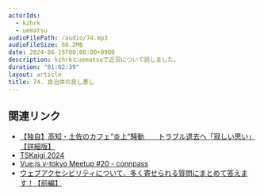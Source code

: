 ```yaml
---
actorIds:
  - kzhrk
  - uematsu
audioFilePath: /audio/74.mp3
audioFileSize: 60.2MB
date: 2024-06-15T00:00:00+0900
description: kzhrkとuematsuで近況について話しました。
duration: "01:02:39"
layout: article
title: 74. 自治体の良し悪し
---
```


<!-- prettier-ignore-start -->

## 関連リンク

- [【独自】高知・土佐のカフェ“炎上”騒動　　トラブル退去へ「寂しい思い」【詳細版】](https://news.tv-asahi.co.jp/news_society/articles/000316277.html)
- [TSKaigi 2024](https://tskaigi.org/)
- [Vue.js v-tokyo Meetup #20 - connpass](https://vuejs-meetup.connpass.com/event/318066/)
- [ウェブアクセシビリティについて、多く寄せられる質問にまとめて答えます！【前編】](https://www.dentsudigital.co.jp/knowledge-charge/articles/2024/2024-0229-accessibility)

<!-- prettier-ignore-end -->
